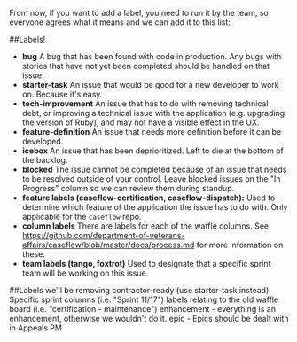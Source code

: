 From now, if you want to add a label, you need to run it by the team, so everyone agrees what it means and we can add it to this list:

##Labels!
- **bug** A bug that has been found with code in production. Any bugs with stories that have not yet been completed should be handled on that issue.
- **starter-task** An issue that would be good for a new developer to work on. Because it's easy.
- **tech-improvement** An issue that has to do with removing technical debt, or improving a technical issue with the application (e.g. upgrading the version of Ruby), and may not have a visible effect in the UX.
- **feature-definition** An issue that needs more definition before it can be developed.
- **icebox** An issue that has been deprioritized. Left to die at the bottom of the backlog.
- **blocked** The issue cannot be completed because of an issue that needs to be resolved outside of your control. Leave blocked issues on the "In Progress" column so we can review them during standup.
- **feature labels (caseflow-certification, caseflow-dispatch):**  Used to determine which feature of the application the issue has to do with. Only applicable for the `caseflow` repo.
- **column labels** There are labels for each of the waffle columns. See <https://github.com/department-of-veterans-affairs/caseflow/blob/master/docs/process.md> for more information on these.
- **team labels (tango, foxtrot)** Used to designate that a specific sprint team will be working on this issue.

##Labels we'll be removing
contractor-ready (use starter-task instead)
Specific sprint columns (i.e. "Sprint 11/17")
labels relating to the old waffle board (i.e. "certification - maintenance")
enhancement - everything is an enhancement, otherwise we wouldn't do it.
epic - Epics should be dealt with in Appeals PM
